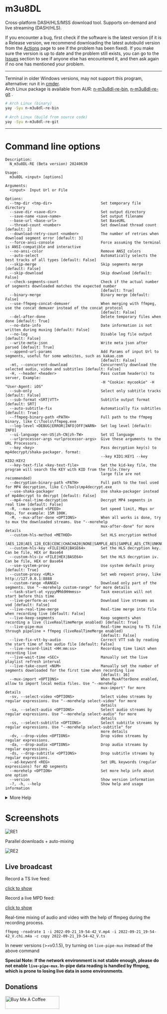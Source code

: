 # m3u8DL
Cross-platform DASH/HLS/MSS download tool. Supports on-demand and live streaming (DASH/HLS).

If you encounter a bug, first check if the software is the latest version (if it is a Release version, we recommend downloading the latest autobuild version from the [Actions](https://github.com/nilaoda/N_m3u8DL-RE/actions) page to see if the problem has been fixed). If you make sure the version is up to date and the problem still exists, you can go to the [Issues](https://github.com/nilaoda/N_m3u8DL-RE/issues) section to see if anyone else has encountered it, and then ask again if no one has mentioned your problem.

---

Terminal in older Windows versions, may not support this program, alternative: run it in [cmder](https://github.com/cmderdev/cmder).   
Arch Linux package is available from AUR: [n-m3u8dl-re-bin](https://aur.archlinux.org/packages/n-m3u8dl-re-bin), [n-m3u8dl-re-git](https://aur.archlinux.org/packages/n-m3u8dl-re-git)
.
```bash
# Arch Linux (binary)
yay -Syu n-m3u8dl-re-bin

# Arch Linux (build from source code)
yay -Syu n-m3u8dl-re-git
```
---

# Command line options
```
Description:
  N_m3u8DL-RE (Beta version) 20240630

Usage:
  m3u8DL <input> [options]

Arguments:
  <input>  Input Url or File

Options:
  --tmp-dir <tmp-dir>                      Set temporary file directory
  --save-dir <save-dir>                    Set output directory
  --save-name <save-name>                  Set output filename
  --base-url <base-url>                    Set BaseURL
  --thread-count <number>                  Set download thread count [default: 2]
  --download-retry-count <number>          The number of retries when download segment error [default: 3]
  --force-ansi-console                     Force assuming the terminal is ANSI-compatible and interactive
  --no-ansi-color                          Remove ANSI colors
  --auto-select                            Automatically selects the best tracks of all types [default: False]
  --skip-merge                             Skip segments merge [default: False]
  --skip-download                          Skip download [default: False]
  --check-segments-count                   Check if the actual number of segments downloaded matches the expected number 
                                           [default: True]
  --binary-merge                           Binary merge [default: False]
  --use-ffmpeg-concat-demuxer              When merging with ffmpeg, use the concat demuxer instead of the concat protocol 
                                           [default: False]
  --del-after-done                         Delete temporary files when done [default: True]
  --no-date-info                           Date information is not written during muxing [default: False]
  --no-log                                 Disable log file output [default: False]
  --write-meta-json                        Write meta json after parsed [default: True]
  --append-url-params                      Add Params of input Url to segments, useful for some websites, such as kakao.com 
                                           [default: False]
  -mt, --concurrent-download               Concurrently download the selected audio, video and subtitles [default: False]
  -H, --header <header>                    Pass custom header(s) to server, Example:
                                           -H "Cookie: mycookie" -H "User-Agent: iOS"
  --sub-only                               Select only subtitle tracks [default: False]
  --sub-format <SRT|VTT>                   Subtitle output format [default: SRT]
  --auto-subtitle-fix                      Automatically fix subtitles [default: True]
  --ffmpeg-binary-path <PATH>              Full path to the ffmpeg binary, like C:\Tools\ffmpeg.exe
  --log-level <DEBUG|ERROR|INFO|OFF|WARN>  Set log level [default: INFO]
  --ui-language <en-US|zh-CN|zh-TW>        Set UI language
  --urlprocessor-args <urlprocessor-args>  Give these arguments to the URL Processors.
  --key <key>                              Pass decryption key(s) to mp4decrypt/shaka-packager. format:
                                           --key KID1:KEY1 --key KID2:KEY2
  --key-text-file <key-text-file>          Set the kid-key file, the program will search the KEY with KID from the file.(Very 
                                           large file are not recommended)
  --decryption-binary-path <PATH>          Full path to the tool used for MP4 decryption, like C:\Tools\mp4decrypt.exe
  --use-shaka-packager                     Use shaka-packager instead of mp4decrypt to decrypt [default: False]
  --mp4-real-time-decryption               Decrypt MP4 segments in real time [default: False]
  -R, --max-speed <SPEED>                  Set speed limit, Mbps or Kbps, for example: 15M 100K.
  -M, --mux-after-done <OPTIONS>           When all works is done, try to mux the downloaded streams. Use "--morehelp 
                                           mux-after-done" for more details
  --custom-hls-method <METHOD>             Set HLS encryption method 
                                           (AES_128|AES_128_ECB|CENC|CHACHA20|NONE|SAMPLE_AES|SAMPLE_AES_CTR|UNKNOWN)
  --custom-hls-key <FILE|HEX|BASE64>       Set the HLS decryption key. Can be file, HEX or Base64
  --custom-hls-iv <FILE|HEX|BASE64>        Set the HLS decryption iv. Can be file, HEX or Base64
  --use-system-proxy                       Use system default proxy [default: True]
  --custom-proxy <URL>                     Set web request proxy, like http://127.0.0.1:8888
  --custom-range <RANGE>                   Download only part of the segments. Use "--morehelp custom-range" for more details
  --task-start-at <yyyyMMddHHmmss>         Task execution will not start before this time
  --live-perform-as-vod                    Download live streams as vod [default: False]
  --live-real-time-merge                   Real-time merge into file when recording live [default: False]
  --live-keep-segments                     Keep segments when recording a live (liveRealTimeMerge enabled) [default: True]
  --live-pipe-mux                          Real-time muxing to TS file through pipeline + ffmpeg (liveRealTimeMerge enabled) 
                                           [default: False]
  --live-fix-vtt-by-audio                  Correct VTT sub by reading the start time of the audio file [default: False]
  --live-record-limit <HH:mm:ss>           Recording time limit when recording live
  --live-wait-time <SEC>                   Manually set the live playlist refresh interval
  --live-take-count <NUM>                  Manually set the number of segments downloaded for the first time when recording live 
                                           [default: 16]
  --mux-import <OPTIONS>                   When MuxAfterDone enabled, allow to import local media files. Use "--morehelp 
                                           mux-import" for more details
  -sv, --select-video <OPTIONS>            Select video streams by regular expressions. Use "--morehelp select-video" for more 
                                           details
  -sa, --select-audio <OPTIONS>            Select audio streams by regular expressions. Use "--morehelp select-audio" for more 
                                           details
  -ss, --select-subtitle <OPTIONS>         Select subtitle streams by regular expressions. Use "--morehelp select-subtitle" for 
                                           more details
  -dv, --drop-video <OPTIONS>              Drop video streams by regular expressions.
  -da, --drop-audio <OPTIONS>              Drop audio streams by regular expressions.
  -ds, --drop-subtitle <OPTIONS>           Drop subtitle streams by regular expressions.
  --ad-keyword <REG>                       Set URL keywords (regular expressions) for AD segments
  --morehelp <OPTION>                      Set more help info about one option
  --version                                Show version information
  -?, -h, --help                           Show help and usage information
```

<details>
<summary>More Help</summary> 

```
./m3u8DL --morehelp select-video
More Help:

  --select-video

Select video streams by regular expressions. OPTIONS is a colon separated list of:

id=REGEX:lang=REGEX:name=REGEX:codecs=REGEX:res=REGEX:frame=REGEX
segsMin=number:segsMax=number:ch=REGEX:range=REGEX:url=REGEX
plistDurMin=hms:plistDurMax=hms:bwMin=int:bwMax=int:role=string:for=FOR

* for=FOR: Select type. best[number], worst[number], all (Default: best)

Examples: 
# select best video
-sv best
# select 4K+HEVC video
-sv res="3840*":codecs=hvc1:for=best
# Select best video with duration longer than 1 hour 20 minutes 30 seconds
-sv plistDurMin="1h20m30s":for=best
-sv role="main":for=best
# Select video with bandwidth between 800Kbps and 1Mbps
-sv bwMin=800:bwMax=1000
```
</details>

# Screenshots

![RE1](img/RE.gif)

Parallel downloads + auto-mixing


![RE2](img/RE2.gif)

## Live broadcast

Record a TS live feed:

[click to show](http://pan.iqiyi.com/file/paopao/W0LfmaMRvuA--uCdOpZ1cldM5JCVhMfIm7KFqr4oKCz80jLn0bBb-9PWmeCFZ-qHpAaQydQ1zk-CHYT_UbRLtw.gif)

Record a live MPD feed:

[click to show](http://pan.iqiyi.com/file/paopao/nmAV5MOh0yIyHhnxdgM_6th_p2nqrFsM4k-o3cUPwUa8Eh8QOU4uyPkLa_BlBrMa3GBnKWSk8rOaUwbsjKN14g.gif)

Real-time mixing of audio and video with the help of ffmpeg during the recording process.
```
ffmpeg -readrate 1 -i 2022-09-21_19-54-42_V.mp4 -i 2022-09-21_19-54-42_V.chi.m4a -c copy 2022-09-21_19-54-42_V.ts
```
In newer versions (>=v0.1.5), try turning on `live-pipe-mux` instead of the above command

**Special Note: If the network environment is not stable enough, please do not enable `live-pipe-mux`. In-pipe data reading is handled by ffmpeg, which is prone to losing live data in some environments**.

## Donations

<a href="https://www.buymeacoffee.com/nilaoda" target="_blank"><img src="https://cdn.buymeacoffee.com/buttons/default-orange.png" alt="Buy Me A Coffee" height="41" width="174"></a>
